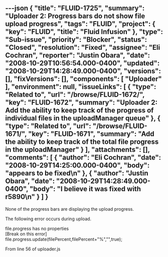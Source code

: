 ---json
{
  "title": "FLUID-1725",
  "summary": "Uploader 2: Progress bars do not show file upload progress",
  "tags": "FLUID",
  "project": {
    "key": "FLUID",
    "title": "Fluid Infusion"
  },
  "type": "Sub-issue",
  "priority": "Blocker",
  "status": "Closed",
  "resolution": "Fixed",
  "assignee": "Eli Cochran",
  "reporter": "Justin Obara",
  "date": "2008-10-29T10:56:54.000-0400",
  "updated": "2008-10-29T14:28:49.000-0400",
  "versions": [],
  "fixVersions": [],
  "components": [
    "Uploader"
  ],
  "environment": null,
  "issueLinks": [
    {
      "type": "Related to",
      "url": "/browse/FLUID-1672/",
      "key": "FLUID-1672",
      "summary": "Uploader 2: Add the ability to keep track of the progress of individual files in the uploadManager queue"
    },
    {
      "type": "Related to",
      "url": "/browse/FLUID-1671/",
      "key": "FLUID-1671",
      "summary": "Add the ability to keep track of the total file progress in the uploadManager"
    }
  ],
  "attachments": [],
  "comments": [
    {
      "author": "Eli Cochran",
      "date": "2008-10-29T14:25:00.000-0400",
      "body": "appears to be fixed\n"
    },
    {
      "author": "Justin Obara",
      "date": "2008-10-29T14:28:49.000-0400",
      "body": "I believe it was fixed with r5890\n"
    }
  ]
}
---
None of the progress bars are displaying the upload progress.

The following error occurs during upload.

file.progress has no properties\
\[Break on this error] file.progress.update(filePercent,filePercent+"%","",true);

From line 56 of uploader.js

        